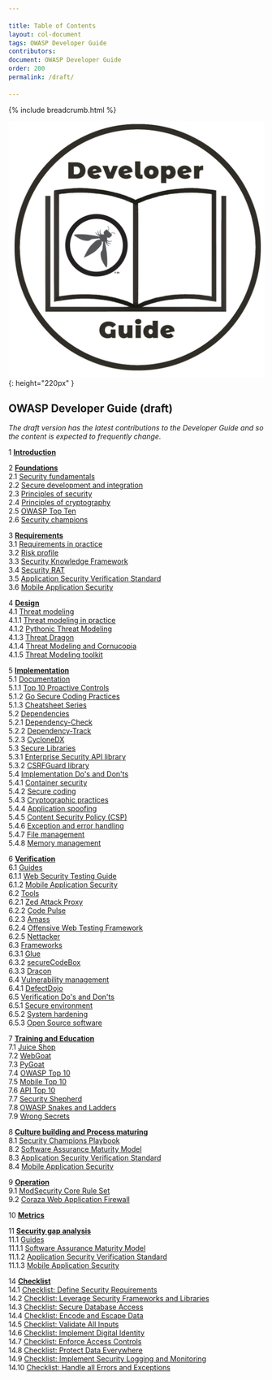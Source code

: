 ```yaml
---

title: Table of Contents
layout: col-document
tags: OWASP Developer Guide
contributors:
document: OWASP Developer Guide
order: 200
permalink: /draft/

---
```


{% include breadcrumb.html %}

![Developer Guide](../assets/images/dg_logo.png "OWASP Developer Guide"){: height="220px" }

## OWASP Developer Guide (draft)

_The draft version has the latest contributions to the Developer Guide
and so the content is expected to frequently change._

1 **[Introduction](03-introduction.md)**

2 **[Foundations](04-foundations/toc.md)**  
2.1 [Security fundamentals](04-foundations/01-security-fundamentals.md)  
2.2 [Secure development and integration](04-foundations/02-secure-development.md)  
2.3 [Principles of security](04-foundations/03-security-principles.md)  
2.4 [Principles of cryptography](04-foundations/04-crypto-principles.md)  
2.5 [OWASP Top Ten](04-foundations/05-top-ten.md)  
2.6 [Security champions](04-foundations/06-security-champions.md)  

3 **[Requirements](05-requirements/toc.md)**  
3.1 [Requirements in practice](05-requirements/01-requirements.md)  
3.2 [Risk profile](05-requirements/02-risk.md)  
3.3 [Security Knowledge Framework](05-requirements/03-skf.md)  
3.4 [Security RAT](05-requirements/04-security-rat.md)  
3.5 [Application Security Verification Standard](05-requirements/05-asvs.md)  
3.6 [Mobile Application Security](05-requirements/06-mas.md)  

4 **[Design](06-design/toc.md)**  
4.1 [Threat modeling](06-design/01-threat-modeling/toc.md)  
4.1.1 [Threat modeling in practice](06-design/01-threat-modeling/01-threat-modeling.md)  
4.1.2 [Pythonic Threat Modeling](06-design/01-threat-modeling/02-pytm.md)  
4.1.3 [Threat Dragon](06-design/01-threat-modeling/03-threat-dragon.md)  
4.1.4 [Threat Modeling and Cornucopia](06-design/01-threat-modeling/04-cornucopia.md)  
4.1.5 [Threat Modeling toolkit](06-design/01-threat-modeling/05-toolkit.md)  

5 **[Implementation](07-implementation/toc.md)**  
5.1 [Documentation](07-implementation/01-documentation/toc.md)  
5.1.1 [Top 10 Proactive Controls](07-implementation/01-documentation/01-proactive-controls.md)  
5.1.2 [Go Secure Coding Practices](07-implementation/01-documentation/02-go-scp.md)  
5.1.3 [Cheatsheet Series](07-implementation/01-documentation/03-cheatsheets.md)  
5.2 [Dependencies](07-implementation/02-dependencies/toc.md)  
5.2.1 [Dependency-Check](07-implementation/02-dependencies/01-dependency-check.md)  
5.2.2 [Dependency-Track](07-implementation/02-dependencies/02-dependency-track.md)  
5.2.3 [CycloneDX](07-implementation/02-dependencies/03-cyclonedx.md)  
5.3 [Secure Libraries](07-implementation/03-secure-libraries/toc.md)  
5.3.1 [Enterprise Security API library](07-implementation/03-secure-libraries/01-esapi.md)  
5.3.2 [CSRFGuard library](07-implementation/03-secure-libraries/02-csrf-guard.md)  
5.4 [Implementation Do's and Don'ts](07-implementation/04-dos-donts/toc.md)  
5.4.1 [Container security](07-implementation/04-dos-donts/01-container-security.md)  
5.4.2 [Secure coding](07-implementation/04-dos-donts/02-secure-coding.md)  
5.4.3 [Cryptographic practices](07-implementation/04-dos-donts/03-cryptographic-practices.md)  
5.4.4 [Application spoofing](07-implementation/04-dos-donts/04-application-spoofing.md)  
5.4.5 [Content Security Policy (CSP)](07-implementation/04-dos-donts/05-content-security-policy.md)  
5.4.6 [Exception and error handling](07-implementation/04-dos-donts/06-exception-error-handling.md)  
5.4.7 [File management](07-implementation/04-dos-donts/07-file-management.md)  
5.4.8 [Memory management](07-implementation/04-dos-donts/08-memory-management.md)  

6 **[Verification](08-verification/toc.md)**  
6.1 [Guides](08-verification/01-guides/toc.md)  
6.1.1 [Web Security Testing Guide](08-verification/01-guides/01-wstg.md)  
6.1.2 [Mobile Application Security](08-verification/01-guides/02-mas.md)  
6.2 [Tools](08-verification/02-tools/toc.md)  
6.2.1 [Zed Attack Proxy](08-verification/02-tools/01-zap.md)  
6.2.2 [Code Pulse](08-verification/02-tools/02-code-pulse.md)  
6.2.3 [Amass](08-verification/02-tools/03-amass.md)  
6.2.4 [Offensive Web Testing Framework](08-verification/02-tools/04-owtf.md)  
6.2.5 [Nettacker](08-verification/02-tools/05-nettacker.md)  
6.3 [Frameworks](08-verification/03-frameworks/toc.md)  
6.3.1 [Glue](08-verification/03-frameworks/01-glue.md)  
6.3.2 [secureCodeBox](08-verification/03-frameworks/02-secure-codebox.md)  
6.3.3 [Dracon](08-verification/03-frameworks/03-dracon.md)  
6.4 [Vulnerability management](08-verification/04-vulnerability-management/toc.md)  
6.4.1 [DefectDojo](08-verification/04-vulnerability-management/01-defectdojo.md)  
6.5 [Verification Do's and Don'ts](08-verification/05-dos-donts/toc.md)  
6.5.1 [Secure environment](08-verification/05-dos-donts/01-secure-environment.md)  
6.5.2 [System hardening](08-verification/05-dos-donts/02-system-hardening.md)  
6.5.3 [Open Source software](08-verification/05-dos-donts/03-open-source-software.md)  

7 **[Training and Education](09-training-education/toc.md)**  
7.1 [Juice Shop](09-training-education/01-juice-shop.md)  
7.2 [WebGoat](09-training-education/02-webgoat.md)  
7.3 [PyGoat](09-training-education/03-pygoat.md)  
7.4 [OWASP Top 10](09-training-education/04-top10.md)  
7.5 [Mobile Top 10](09-training-education/05-mobile-top10.md)  
7.6 [API Top 10](09-training-education/06-api-top10.md)  
7.7 [Security Shepherd](09-training-education/07-security-shepherd.md)  
7.8 [OWASP Snakes and Ladders](09-training-education/08-snakes-ladders.md)  
7.9 [Wrong Secrets](09-training-education/09-wrong-secrets.md)  

8 **[Culture building and Process maturing](10-culture-building-process-maturing/toc.md)**  
8.1 [Security Champions Playbook](10-culture-building-process-maturing/01-security-champions-playbook.md)  
8.2 [Software Assurance Maturity Model](10-culture-building-process-maturing/02-samm.md)  
8.3 [Application Security Verification Standard](10-culture-building-process-maturing/03-asvs.md)  
8.4 [Mobile Application Security](10-culture-building-process-maturing/04-mas.md)  

9 **[Operation](11-operation/toc.md)**  
9.1 [ModSecurity Core Rule Set](11-operation/01-modsecurity-crs.md)  
9.2 [Coraza Web Application Firewall](11-operation/02-coraza.md)  

10 **[Metrics](12-metrics/toc.md)**  

11 **[Security gap analysis](13-security-gap-analysis/01-guides/toc.md)**  
11.1 [Guides](13-security-gap-analysis/01-guides/toc.md)  
11.1.1 [Software Assurance Maturity Model](13-security-gap-analysis/01-guides/01-samm.md)  
11.1.2 [Application Security Verification Standard](13-security-gap-analysis/01-guides/02-asvs.md)  
11.1.3 [Mobile Application Security](13-security-gap-analysis/01-guides/03-mas.md)  

14 **[Checklist](14-checklist/toc.md)**  
14.1 [Checklist: Define Security Requirements](14-checklist/01-define-security-requirements.md)  
14.2 [Checklist: Leverage Security Frameworks and Libraries](14-checklist/02-frameworks-libraries.md)  
14.3 [Checklist: Secure Database Access](14-checklist/03-secure-database-access.md)  
14.4 [Checklist: Encode and Escape Data](14-checklist/04-encode-escape-data.md)  
14.5 [Checklist: Validate All Inputs](14-checklist/05-validate-inputs.md)  
14.6 [Checklist: Implement Digital Identity](14-checklist/06-digital-identity.md)  
14.7 [Checklist: Enforce Access Controls](14-checklist/07-access-controls.md)  
14.8 [Checklist: Protect Data Everywhere](14-checklist/08-protect-data.md)  
14.9 [Checklist: Implement Security Logging and Monitoring](14-checklist/09-logging-monitoring.md)  
14.10 [Checklist: Handle all Errors and Exceptions](14-checklist/10-handle-errors-exceptions.md)  
